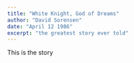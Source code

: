 ```yaml
---
title: "White Knight, God of Dreams"
author: "David Sorensen"
date: "April 12 1986"
excerpt: "the greatest story ever told"
---
```


This is the story
